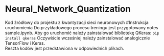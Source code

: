 # Neural_Network_Quantization
Kod źródłowy do projektu z kwantyzacji sieci neuronowych
#Instrukcja uruchomienia
Do przykładowego procesu treningu jest przygotowany notes sample.ipynb. Aby go uruchomić należy zainstalować bibliotekę QKeras:
```pip install qkeras```
Oczywiście wcześniej należy zainstalować analogicznie TensorFlow i Keras.</br>
Reszta kodów jest przedstawiona w odpowiednich plikach.
